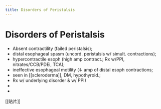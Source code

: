 ```yaml
---
title: Disorders of Peristalsis
---
```


# Disorders of Peristalsis

- Absent contractility (failed peristalsis);
- distal esophageal spasm (uncord. peristalsis w/ simult. contractions);
- hypercontractile esoph (high amp contract.; Rx w/PPI, nitrates/CCB/PDEi, TCA);
- ineffective esophageal motility (↓ amp of distal esoph contractions;
- seen in [[scleroderma]], DM, hypothyroid.;
- Rx w/ underlying disorder & w/ PPI)
-
-

[[貼片]]
